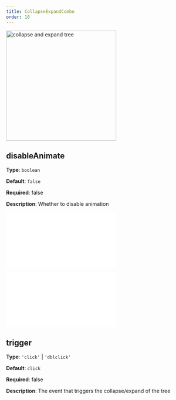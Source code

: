 ```yaml
---
title: CollapseExpandCombo
order: 10
---
```


<img alt="collapse and expand tree" src="https://mdn.alipayobjects.com/huamei_qa8qxu/afts/img/A*hNYdS4_BSX8AAAAAAAAAAAAADmJ7AQ/original" height='300'/>

## disableAnimate

**Type**: `boolean`

**Default**: `false`

**Required**: false

**Description**: Whether to disable animation

<embed src="../../common/BehaviorEventName.en.md"></embed>

<embed src="../../common/BehaviorShould.en.md"></embed>

## trigger

**Type**: `'click'` | `'dblclick'`

**Default**: `click`

**Required**: false

**Description**: The event that triggers the collapse/expand of the tree
